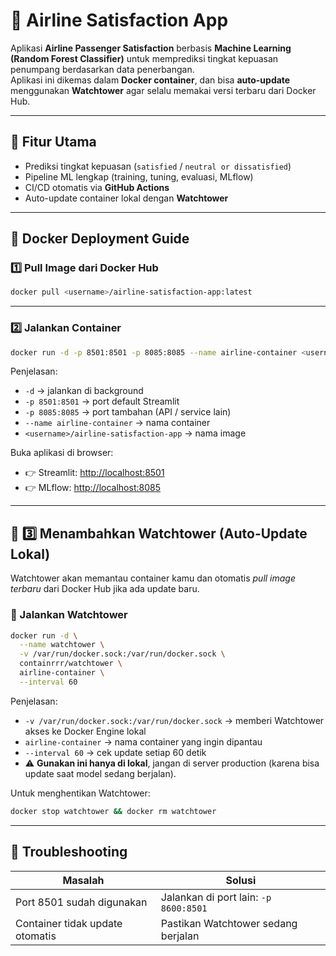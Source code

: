 
# 🛫 Airline Satisfaction App

Aplikasi **Airline Passenger Satisfaction** berbasis **Machine Learning (Random Forest Classifier)** untuk memprediksi tingkat kepuasan penumpang berdasarkan data penerbangan.  
Aplikasi ini dikemas dalam **Docker container**, dan bisa **auto-update** menggunakan **Watchtower** agar selalu memakai versi terbaru dari Docker Hub.

---

## 🚀 Fitur Utama
- Prediksi tingkat kepuasan (`satisfied` / `neutral or dissatisfied`)
- Pipeline ML lengkap (training, tuning, evaluasi, MLflow)
- CI/CD otomatis via **GitHub Actions**
- Auto-update container lokal dengan **Watchtower**

---

## 🐳 Docker Deployment Guide

### 1️⃣ Pull Image dari Docker Hub
```bash
docker pull <username>/airline-satisfaction-app:latest
```
---
### 2️⃣ Jalankan Container

```bash
docker run -d -p 8501:8501 -p 8085:8085 --name airline-container <username>/airline-satisfaction-app
```

Penjelasan:

* `-d` → jalankan di background
* `-p 8501:8501` → port default Streamlit
* `-p 8085:8085` → port tambahan (API / service lain)
* `--name airline-container` → nama container
* `<username>/airline-satisfaction-app` → nama image

Buka aplikasi di browser:
* 👉 Streamlit: [http://localhost:8501](http://localhost:8501)
* 👉 MLflow: [http://localhost:8085](http://localhost:8085)

---

## 🔄 3️⃣ Menambahkan Watchtower (Auto-Update Lokal)

Watchtower akan memantau container kamu dan otomatis *pull image terbaru* dari Docker Hub jika ada update baru.

### 🧰 Jalankan Watchtower

```bash
docker run -d \
  --name watchtower \
  -v /var/run/docker.sock:/var/run/docker.sock \
  containrrr/watchtower \
  airline-container \
  --interval 60
```

Penjelasan:

* `-v /var/run/docker.sock:/var/run/docker.sock` → memberi Watchtower akses ke Docker Engine lokal
* `airline-container` → nama container yang ingin dipantau
* `--interval 60` → cek update setiap 60 detik
* ⚠️ **Gunakan ini hanya di lokal**, jangan di server production (karena bisa update saat model sedang berjalan).

Untuk menghentikan Watchtower:

```bash
docker stop watchtower && docker rm watchtower
```
---

## 🧰 Troubleshooting

| Masalah                          | Solusi                                               |
| -------------------------------- | ---------------------------------------------------- |
| Port 8501 sudah digunakan        | Jalankan di port lain: `-p 8600:8501`                |
| Container tidak update otomatis  | Pastikan Watchtower sedang berjalan                  |
